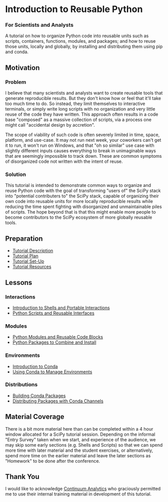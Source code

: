# Introduction to Reusable Python

### For Scientists and Analysts

A tutorial on how to organize Python code into reusable units such as scripts, containers, functions, modules, and packages; and how to reuse those units, locally and globally, by installing and distributing them using pip and conda.

## Motivation

### Problem

I believe that many scientists and analysts want to create reusable tools that generate reproducible results. But they don't know how or feel that it'll take too much time to do. So instead, they limit themselves to interactive terminals, or simply write long scripts with no organization and very little reuse of the code they have written. This approach often results in a code base "composed" as a massive collection of scripts, via a process one might call "accidental design by accretion".

The scope of viability of such code is often severely limited in time, space, platform, and use-case. It may not run next week, your coworkers can't get it to run, it won't run on Windows, and that "oh so similar" use case with slightly different inputs causes everything to break in unimaginable ways that are seemingly impossible to track down. These are common symptoms of disorganized code not written with the intent of reuse.

### Solution

This tutorial is intended to demonstrate common ways to organize and reuse Python code with the goal of transforming "users of" the SciPy stack into "potential contributers to" the SciPy stack, capable of organizing their own code into reusable units for more locally reproducible results while reducing the time spent fighting with disorganized and unmaintainable piles of scripts. The hope beyond that is that this might enable more people to become contributors to the SciPy ecosystem of more globally reusable tools.

## Preparation

* [Tutorial Description](./tutorial_description.md)
* [Tutorial Plan](./tutorial_plan.md)
* [Tutorial Set-Up](./tutorial_setup.md)
* [Tutorial Resources](./tutorial_resources.md)

## Lessons

### Interactions

* [Introduction to Shells and Portable Interactions](./content/shells.md)
* [Python Scripts and Reusable Interfaces](./content/python_scripts.md)

### Modules

* [Python Modules and Reusable Code Blocks](./content/python_modules.md)
* [Python Packages to Combine and Install](./content/python_packages.md)

### Environments

* [Introduction to Conda](./content/conda_intro.md)
* [Using Conda to Manage Environments](./content/conda_envs.md)

### Distributions

* [Building Conda Packages](./content/conda_packages.md)
* [Distributing Packages with Conda Channels](./content/conda_channels.md)

## Material Coverage

There is a bit more material here than can be completed within a 4 hour window allocated for a SciPy tutorial session. Depending on the informal "Entry Survey" taken when we start, and experience of the audience, we may skip some early sections (e.g. Shells and Scripts) so that we can spend more time with later material and the student exercises, or alternatively, spend more time on the earlier material and leave the later sections as "Homework" to be done after the conference.

## Thank You

I would like to acknowledge [Continuum Analytics](https://www.continuum.io/training) who graciously permitted me to use their internal training material in development of this tutorial.
